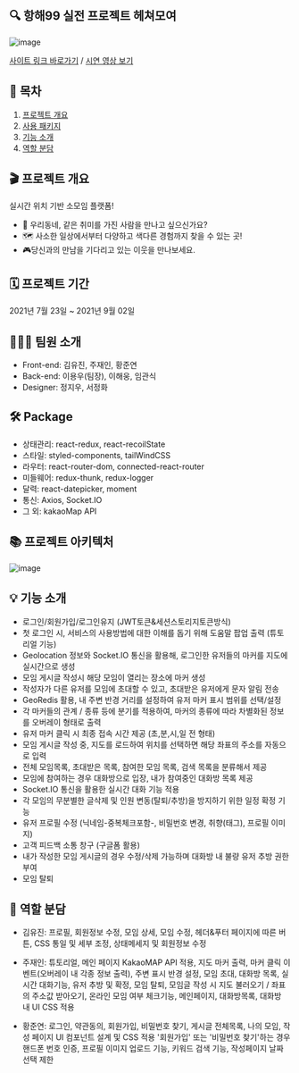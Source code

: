 ## :mag: 항해99 실전 프로젝트 **헤쳐모여**

![image](https://user-images.githubusercontent.com/83893777/133616407-26be250e-70bc-4957-9e5b-a2968364b983.png)


[사이트 링크 바로가기](https://moyeora.org/) / [시연 영상 보기](https://youtu.be/MpwPiutwqaY)

## 🚩 목차

1. [프로젝트 개요](#-프로젝트-개요)
2. [사용 패키지](#-package)
3. [기능 소개](#-기능-소개)
4. [역할 분담](#-역할-분담)





## 🎬 프로젝트 개요

실시간 위치 기반 소모임 플랫폼!
- 👫 우리동네, 같은 취미를 가진 사람을 만나고 싶으신가요?
- 🗺 사소한 일상에서부터 다양하고 색다른 경험까지 찾을 수 있는 곳!
- 🎮당신과의 만남을 기다리고 있는 이웃을 만나보세요.





## 🗓 프로젝트 기간
2021년 7월 23일 ~ 2021년 9월 02일





## 💁🏻‍♂️ 팀원 소개
- Front-end: 김유진, 주재인, 황준연
- Back-end: 이용우(팀장), 이해웅, 임관식
- Designer: 정지우, 서정화


## 🛠 Package

- 상태관리: react-redux, react-recoilState
- 스타일: styled-components, tailWindCSS
- 라우터: react-router-dom, connected-react-router
- 미들웨어: redux-thunk, redux-logger
- 달력: react-datepicker, moment
- 통신: Axios, Socket.IO
- 그 외: kakaoMap API

## 📚 프로젝트 아키텍처
![image](https://user-images.githubusercontent.com/83893777/133617758-e91c20fc-e991-4d38-814b-3e746c753951.png)




## 💡 기능 소개

- 로그인/회원가입/로그인유지 (JWT토큰&세션스토리지토큰방식)
- 첫 로그인 시, 서비스의 사용방법에 대한 이해를 돕기 위해 도움말 팝업 출력 (튜토리얼 기능)
- Geolocation 정보와 Socket.IO 통신을 활용해, 로그인한 유저들의 마커를 지도에 실시간으로 생성
- 모임 게시글 작성시 해당 모임이 열리는 장소에 마커 생성
- 작성자가 다른 유저를 모임에 초대할 수 있고, 초대받은 유저에게 문자 알림 전송
- GeoRedis 활용, 내 주변 반경 거리를 설정하여 유저 마커 표시 범위를 선택/설정
- 각 마커들의 관계 / 종류 등에 분기를 적용하여, 마커의 종류에 따라 차별화된 정보를 오버레이 형태로 출력
- 유저 마커 클릭 시 최종 접속 시간 제공 (초,분,시,일 전 형태)
- 모임 게시글 작성 중, 지도를 로드하여 위치를 선택하면 해당 좌표의 주소를 자동으로 입력
- 전체 모임목록, 초대받은 목록, 참여한 모임 목록, 검색 목록을 분류해서 제공
- 모임에 참여하는 경우 대화방으로 입장, 내가 참여중인 대화방 목록 제공
- Socket.IO 통신을 활용한 실시간 대화 기능 적용
- 각 모임의 무분별한 글삭제 및 인원 변동(탈퇴/추방)을 방지하기 위한 일정 확정 기능
- 유저 프로필 수정 (닉네임-중복체크포함-, 비밀번호 변경, 취향(태그), 프로필 이미지)
- 고객 피드백 소통 창구 (구글폼 활용)
- 내가 작성한 모임 게시글의 경우 수정/삭제 가능하며 대화방 내 불량 유저 추방 권한 부여
- 모임 탈퇴


## 💪 역할 분담

- 김유진: 프로필, 회원정보 수정, 모임 상세, 모임 수정, 헤더&푸터 페이지에 따른 버튼, CSS 통일 및 세부 조정, 상태메세지 및 회원정보 수정


- 주재인: 튜토리얼, 메인 페이지 KakaoMAP API 적용, 지도 마커 출력, 마커 클릭 이벤트(오버레이 내 각종 정보 출력), 주변 표시 반경 설정, 모임 초대, 대화방 목록, 실시간 대화기능,
          유저 추방 및 확정, 모임 탈퇴, 모임글 작성 시 지도 불러오기 / 좌표의 주소값 받아오기, 온라인 모임 여부 체크기능, 메인페이지, 대화방목록, 대화방 내 UI CSS 적용
          
          
- 황준연: 로그인, 약관동의, 회원가입, 비밀번호 찾기, 게시글 전체목록, 나의 모임, 작성 페이지 UI 컴포넌트 설계 및 CSS 적용
        '회원가입' 또는 '비밀번호 찾기'하는 경우 핸드폰 번호 인증, 프로필 이미지 업로드 기능, 키워드 검색 기능, 작성페이지 날짜 선택 제한

